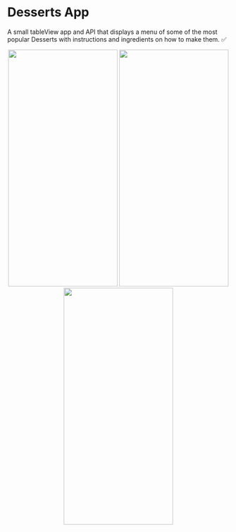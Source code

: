 # Desserts App
A small tableView app and API that displays a menu of some of the most popular Desserts with instructions and ingredients on how to make them. ✅

<p align = "center">
<img src= "https://user-images.githubusercontent.com/24784219/181685535-07a1fbea-a980-45aa-9355-45da48f96ed3.jpeg" width = "248" height = "537"/>
<img src= "https://user-images.githubusercontent.com/24784219/181685550-7222c1d0-3419-4595-bb64-2e2c878fd554.jpeg" width = "248" height = "537"/>
<img src= "https://user-images.githubusercontent.com/24784219/181685552-b5e0f397-2e7f-4411-b0b9-456c640919d9.jpeg" width = "248" height = "537"/>
</p>


